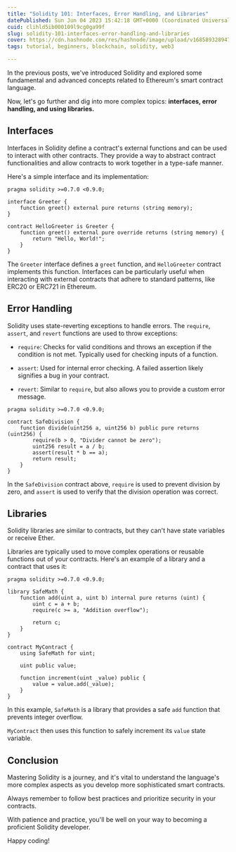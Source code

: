 ```yaml
---
title: "Solidity 101: Interfaces, Error Handling, and Libraries"
datePublished: Sun Jun 04 2023 15:42:18 GMT+0000 (Coordinated Universal Time)
cuid: clihld5ib000109l9cg0ga99f
slug: solidity-101-interfaces-error-handling-and-libraries
cover: https://cdn.hashnode.com/res/hashnode/image/upload/v1685893289476/3c1571ba-6f6c-4351-b923-74b1dd278f4c.jpeg
tags: tutorial, beginners, blockchain, solidity, web3

---
```


In the previous posts, we've introduced Solidity and explored some fundamental and advanced concepts related to Ethereum's smart contract language.

Now, let's go further and dig into more complex topics: **interfaces, error handling, and using libraries.**

## Interfaces

Interfaces in Solidity define a contract's external functions and can be used to interact with other contracts. They provide a way to abstract contract functionalities and allow contracts to work together in a type-safe manner.

Here's a simple interface and its implementation:

```solidity
pragma solidity >=0.7.0 <0.9.0;

interface Greeter {
    function greet() external pure returns (string memory);
}

contract HelloGreeter is Greeter {
    function greet() external pure override returns (string memory) {
        return "Hello, World!";
    }
}
```

The `Greeter` interface defines a `greet` function, and `HelloGreeter` contract implements this function. Interfaces can be particularly useful when interacting with external contracts that adhere to standard patterns, like ERC20 or ERC721 in Ethereum.

## Error Handling

Solidity uses state-reverting exceptions to handle errors. The `require`, `assert`, and `revert` functions are used to throw exceptions:

* `require`: Checks for valid conditions and throws an exception if the condition is not met. Typically used for checking inputs of a function.
    
* `assert`: Used for internal error checking. A failed assertion likely signifies a bug in your contract.
    
* `revert`: Similar to `require`, but also allows you to provide a custom error message.
    

```solidity
pragma solidity >=0.7.0 <0.9.0;

contract SafeDivision {
    function divide(uint256 a, uint256 b) public pure returns (uint256) {
        require(b > 0, "Divider cannot be zero");
        uint256 result = a / b;
        assert(result * b == a);
        return result;
    }
}
```

In the `SafeDivision` contract above, `require` is used to prevent division by zero, and `assert` is used to verify that the division operation was correct.

## Libraries

Solidity libraries are similar to contracts, but they can't have state variables or receive Ether.

Libraries are typically used to move complex operations or reusable functions out of your contracts. Here's an example of a library and a contract that uses it:

```solidity
pragma solidity >=0.7.0 <0.9.0;

library SafeMath {
    function add(uint a, uint b) internal pure returns (uint) {
        uint c = a + b;
        require(c >= a, "Addition overflow");

        return c;
    }
}

contract MyContract {
    using SafeMath for uint;

    uint public value;

    function increment(uint _value) public {
        value = value.add(_value);
    }
}
```

In this example, `SafeMath` is a library that provides a safe `add` function that prevents integer overflow.

`MyContract` then uses this function to safely increment its `value` state variable.

## Conclusion

Mastering Solidity is a journey, and it's vital to understand the language's more complex aspects as you develop more sophisticated smart contracts.

Always remember to follow best practices and prioritize security in your contracts.

With patience and practice, you'll be well on your way to becoming a proficient Solidity developer.

Happy coding!